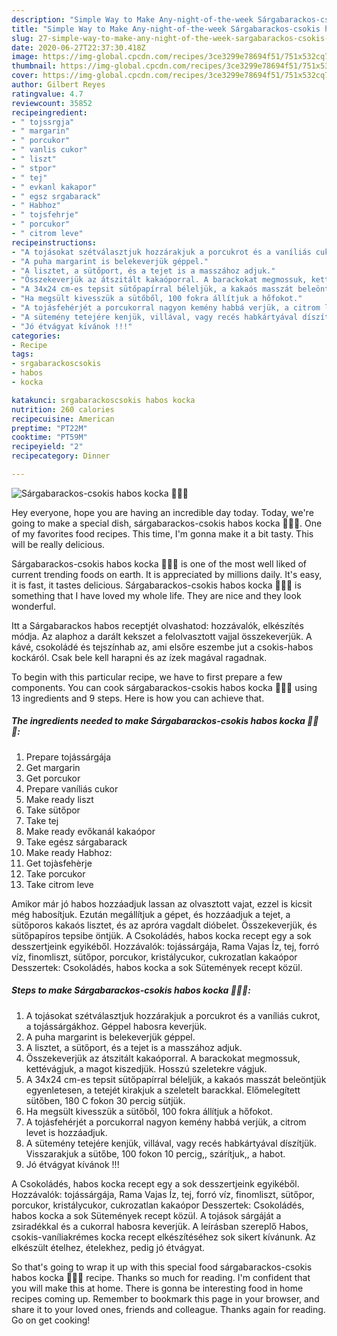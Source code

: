 ```yaml
---
description: "Simple Way to Make Any-night-of-the-week Sárgabarackos-csokis habos kocka 🍑🍫🎲"
title: "Simple Way to Make Any-night-of-the-week Sárgabarackos-csokis habos kocka 🍑🍫🎲"
slug: 27-simple-way-to-make-any-night-of-the-week-sargabarackos-csokis-habos-kocka
date: 2020-06-27T22:37:30.418Z
image: https://img-global.cpcdn.com/recipes/3ce3299e78694f51/751x532cq70/sargabarackos-csokis-habos-kocka-🍑🍫🎲-recept-foto.jpg
thumbnail: https://img-global.cpcdn.com/recipes/3ce3299e78694f51/751x532cq70/sargabarackos-csokis-habos-kocka-🍑🍫🎲-recept-foto.jpg
cover: https://img-global.cpcdn.com/recipes/3ce3299e78694f51/751x532cq70/sargabarackos-csokis-habos-kocka-🍑🍫🎲-recept-foto.jpg
author: Gilbert Reyes
ratingvalue: 4.7
reviewcount: 35852
recipeingredient:
- " tojssrgja"
- " margarin"
- " porcukor"
- " vanlis cukor"
- " liszt"
- " stpor"
- " tej"
- " evkanl kakapor"
- " egsz srgabarack"
- " Habhoz"
- " tojsfehrje"
- " porcukor"
- " citrom leve"
recipeinstructions:
- "A tojásokat szétválasztjuk hozzárakjuk a porcukrot és a vaníliás cukrot, a tojássárgákhoz. Géppel habosra keverjük."
- "A puha margarint is belekeverjük géppel."
- "A lisztet, a sütőport, és a tejet is a masszához adjuk."
- "Összekeverjük az átszitált kakaóporral. A barackokat megmossuk, kettévágjuk, a magot kiszedjük. Hosszú szeletekre vágjuk."
- "A 34x24 cm-es tepsit sütőpapírral béleljük, a kakaós masszát beleöntjük egyenletesen, a tetejét kirakjuk a szeletelt barackkal. Előmelegített sütőben, 180 C fokon 30 percig sütjük."
- "Ha megsült kivesszük a sütőből, 100 fokra állítjuk a hőfokot."
- "A tojásfehérjét a porcukorral nagyon kemény habbá verjük, a citrom levet is hozzáadjuk."
- "A sütemény tetejére kenjük, villával, vagy recés habkártyával díszítjük. Visszarakjuk a sütőbe, 100 fokon 10 percig,, szárítjuk,, a habot."
- "Jó étvágyat kívánok !!!"
categories:
- Recipe
tags:
- srgabarackoscsokis
- habos
- kocka

katakunci: srgabarackoscsokis habos kocka 
nutrition: 260 calories
recipecuisine: American
preptime: "PT22M"
cooktime: "PT59M"
recipeyield: "2"
recipecategory: Dinner

---
```



![Sárgabarackos-csokis habos kocka 🍑🍫🎲](https://img-global.cpcdn.com/recipes/3ce3299e78694f51/751x532cq70/sargabarackos-csokis-habos-kocka-🍑🍫🎲-recept-foto.jpg)

Hey everyone, hope you are having an incredible day today. Today, we're going to make a special dish, sárgabarackos-csokis habos kocka 🍑🍫🎲. One of my favorites food recipes. This time, I'm gonna make it a bit tasty. This will be really delicious.

Sárgabarackos-csokis habos kocka 🍑🍫🎲 is one of the most well liked of current trending foods on earth. It is appreciated by millions daily. It's easy, it is fast, it tastes delicious. Sárgabarackos-csokis habos kocka 🍑🍫🎲 is something that I have loved my whole life. They are nice and they look wonderful.

Itt a Sárgabarackos habos receptjét olvashatod: hozzávalók, elkészítés módja. Az alaphoz a darált kekszet a felolvasztott vajjal összekeverjük. A kávé, csokoládé és tejszínhab az, ami elsőre eszembe jut a csokis-habos kockáról. Csak bele kell harapni és az ízek magával ragadnak.


To begin with this particular recipe, we have to first prepare a few components. You can cook sárgabarackos-csokis habos kocka 🍑🍫🎲 using 13 ingredients and 9 steps. Here is how you can achieve that.

<!--inarticleads1-->

##### The ingredients needed to make Sárgabarackos-csokis habos kocka 🍑🍫🎲:

1. Prepare  tojássárgája
1. Get  margarin
1. Get  porcukor
1. Prepare  vaníliás cukor
1. Make ready  liszt
1. Take  sütőpor
1. Take  tej
1. Make ready  evőkanál kakaópor
1. Take  egész sárgabarack
1. Make ready  Habhoz:
1. Get  tojàsfehèrje
1. Take  porcukor
1. Take  citrom leve


Amikor már jó habos hozzáadjuk lassan az olvasztott vajat, ezzel is kicsit még habosítjuk. Ezután megállítjuk a gépet, és hozzáadjuk a tejet, a sütőporos kakaós lisztet, és az apróra vagdalt dióbelet. Összekeverjük, és sütőpapíros tepsibe öntjük. A Csokoládés, habos kocka recept egy a sok desszertjeink egyikéből. Hozzávalók: tojássárgája, Rama Vajas Íz, tej, forró víz, finomliszt, sütőpor, porcukor, kristálycukor, cukrozatlan kakaópor Desszertek: Csokoládés, habos kocka a sok Sütemények recept közül. 

<!--inarticleads2-->

##### Steps to make Sárgabarackos-csokis habos kocka 🍑🍫🎲:

1. A tojásokat szétválasztjuk hozzárakjuk a porcukrot és a vaníliás cukrot, a tojássárgákhoz. Géppel habosra keverjük.
1. A puha margarint is belekeverjük géppel.
1. A lisztet, a sütőport, és a tejet is a masszához adjuk.
1. Összekeverjük az átszitált kakaóporral. A barackokat megmossuk, kettévágjuk, a magot kiszedjük. Hosszú szeletekre vágjuk.
1. A 34x24 cm-es tepsit sütőpapírral béleljük, a kakaós masszát beleöntjük egyenletesen, a tetejét kirakjuk a szeletelt barackkal. Előmelegített sütőben, 180 C fokon 30 percig sütjük.
1. Ha megsült kivesszük a sütőből, 100 fokra állítjuk a hőfokot.
1. A tojásfehérjét a porcukorral nagyon kemény habbá verjük, a citrom levet is hozzáadjuk.
1. A sütemény tetejére kenjük, villával, vagy recés habkártyával díszítjük. Visszarakjuk a sütőbe, 100 fokon 10 percig,, szárítjuk,, a habot.
1. Jó étvágyat kívánok !!!


A Csokoládés, habos kocka recept egy a sok desszertjeink egyikéből. Hozzávalók: tojássárgája, Rama Vajas Íz, tej, forró víz, finomliszt, sütőpor, porcukor, kristálycukor, cukrozatlan kakaópor Desszertek: Csokoládés, habos kocka a sok Sütemények recept közül. A tojások sárgáját a zsiradékkal és a cukorral habosra keverjük. A leírásban szereplő Habos, csokis-vaníliakrémes kocka recept elkészítéséhez sok sikert kívánunk. Az elkészült ételhez, ételekhez, pedig jó étvágyat. 

So that's going to wrap it up with this special food sárgabarackos-csokis habos kocka 🍑🍫🎲 recipe. Thanks so much for reading. I'm confident that you will make this at home. There is gonna be interesting food in home recipes coming up. Remember to bookmark this page in your browser, and share it to your loved ones, friends and colleague. Thanks again for reading. Go on get cooking!

